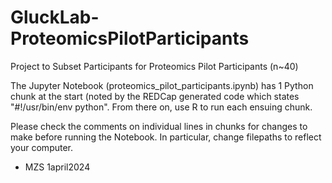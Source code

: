 # GluckLab-ProteomicsPilotParticipants
Project to Subset Participants for Proteomics Pilot Participants (n~40)

The Jupyter Notebook (proteomics_pilot_participants.ipynb) has 1 Python chunk at the start (noted by the REDCap generated code which states "#!/usr/bin/env python".
From there on, use R to run each ensuing chunk.

Please check the comments on individual lines in chunks for changes to make before running the Notebook. In particular, change filepaths to reflect your computer.

- MZS 1april2024
